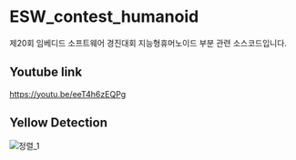 # ESW_contest_humanoid
제20회 임베디드 소프트웨어 경진대회 지능형휴머노이드 부분 관련 소스코드입니다.

## Youtube link
https://youtu.be/eeT4h6zEQPg

## Yellow Detection
![정렬_1](https://user-images.githubusercontent.com/68888169/178908283-a27893b0-ea77-42b9-9835-c13d6a81a578.gif)
